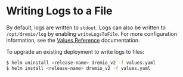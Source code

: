 # Writing Logs to a File

By default, logs are written to `stdout`. Logs can also be written to `/opt/dremio/log` by enabling `writeLogsToFile`.
For more configuration information, see the [Values Reference](./Writing-Logs-To-A-File.md) documentation.

To upgrade an existing deployment to write logs to files:
```bash
$ helm uninstall <release-name> dremio_v2 -f values.yaml
$ helm install <release-name> dremio_v2 -f values.yaml
```